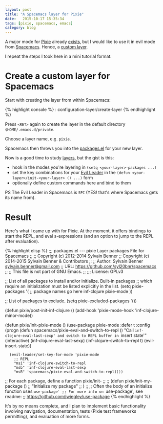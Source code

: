 ```yaml
---
layout: post
title: "A Spacemacs layer for Pixie"
date:   2015-10-17 15:35:34
tags: [pixie, spacemacs, emacs]
category: blog
---
```


A major mode for [Pixie](https://github.com/pixie-lang/pixie) already [exists](https://github.com/johnwalker/pixie-mode), but I would like to use it in evil mode from [Spacemacs](https://github.com/syl20bnr/spacemacs). Hence, a [custom layer](https://github.com/UYSio/pixie-spacemacs-layer).

I repeat the steps I took here in a mini tutorial format.

# Create a custom layer for Spacemacs

Start with creating the layer from within Spacemacs:


{% highlight console %}
<SPC> : configuration-layer/create-layer <RET>
{% endhighlight %}

Press ```<RET>``` again to create the layer in the default directory ```$HOME/.emacs.d/private```.

Choose a layer name, e.g. ```pixie```.

Spacemacs then throws you into the [packages.el](https://github.com/syl20bnr/spacemacs/blob/696f2d461a81b2c0640ae7da113edf1374050ecd/core/templates/packages.template) for your new layer.

Now is a good time to study [layers](https://github.com/syl20bnr/spacemacs/blob/master/doc/LAYERS.org), but the gist is this:

* hook in the modes you're layering in ```(setq <your-layer>-packages ...)```
* set the key combinations for your [Evil Leader](https://github.com/syl20bnr/spacemacs/blob/master/doc/DOCUMENTATION.org#evil-leader) in the ```(defun <your-layer>/init-<your-layer> () ...)``` form
* optionally define custom commands here and bind to them

PS The Evil Leader in Spacemacs is ```SPC``` (YES! that's where Spacemacs gets its name from).

# Result

Here's what I came up with for Pixie. At the moment, it offers bindings to start the REPL, and eval s-expressions (and an option to jump to the REPL after evaluation).

{% highlight elisp %}
;;; packages.el --- pixie Layer packages File for Spacemacs
;;
;; Copyright (c) 2012-2014 Sylvain Benner
;; Copyright (c) 2014-2015 Sylvain Benner & Contributors
;;
;; Author: Sylvain Benner <sylvain.benner@gmail.com>
;; URL: https://github.com/syl20bnr/spacemacs
;;
;; This file is not part of GNU Emacs.
;;
;;; License: GPLv3

;; List of all packages to install and/or initialize. Built-in packages
;; which require an initialization must be listed explicitly in the list.
(setq pixie-packages
    '(
    ;; package names go here
    inf-clojure
    pixie-mode
    ))

;; List of packages to exclude.
(setq pixie-excluded-packages '())

(defun pixie/post-init-inf-clojure ()
(add-hook 'pixie-mode-hook 'inf-clojure-minor-mode))

(defun pixie/init-pixie-mode ()
  (use-package pixie-mode
    :defer t
    :config
    (progn
      (defun spacemacs/pixie-eval-and-switch-to-repl ()
        "Call `inf-clojure-eval-last-sexp' and switch to REPL buffer in `insert state'"
        (interactive)
        (inf-clojure-eval-last-sexp)
        (inf-clojure-switch-to-repl t)
        (evil-insert-state))

      (evil-leader/set-key-for-mode 'pixie-mode
        ;; REPL
        "msi" 'inf-clojure-switch-to-repl
        "msb" 'inf-clojure-eval-last-sexp
        "msB" 'spacemacs/pixie-eval-and-switch-to-repl))))

;; For each package, define a function pixie/init-<package-name>
;;
;; (defun pixie/init-my-package ()
;;   "Initialize my package"
;;   )
;;
;; Often the body of an initialize function uses `use-package'
;; For more info on `use-package', see readme:
;; https://github.com/jwiegley/use-package
{% endhighlight %}

It's by no means complete, and I plan to implement basic functionality involving navigation, documentation, tests (Pixie test frameworks permitting), and evaluation of more forms.
